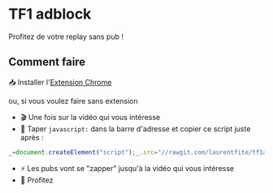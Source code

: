 # TF1 adblock
Profitez de votre replay sans pub !

## Comment faire

📥 Installer l'[Extension Chrome](https://chrome.google.com/webstore/detail/gcljghblepcfkdcldkelpnnbmhjnkdan)

ou, si vous voulez faire sans extension

- 🎬 Une fois sur la vidéo qui vous intéresse
- 👾 Taper `javascript:` dans la barre d'adresse et copier ce script juste après :
```js
_=document.createElement("script");_.src="//rawgit.com/laurentfite/tf1adblock/master/script.js";document.getElementsByTagName("head")[0].appendChild(_)
```
- ⚡ Les pubs vont se "zapper" jusqu'à la vidéo qui vous intéresse
- 🍿 Profitez
